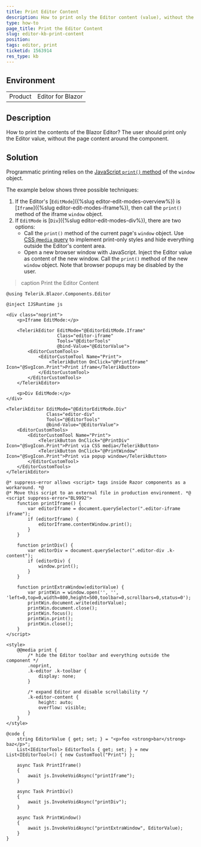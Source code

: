 ```yaml
---
title: Print Editor Content
description: How to print only the Editor content (value), without the rest of the web page.
type: how-to
page_title: Print the Editor Content
slug: editor-kb-print-content
position: 
tags: editor, print
ticketid: 1563914
res_type: kb
---
```


## Environment

<table>
    <tbody>
        <tr>
            <td>Product</td>
            <td>Editor for Blazor</td>
        </tr>
    </tbody>
</table>


## Description

How to print the contents of the Blazor Editor? The user should print only the Editor value, without the page content around the component.


## Solution

Programmatic printing relies on the [JavaScript `print()` method](https://developer.mozilla.org/en-US/docs/Web/API/Window/print) of the `window` object.

The example below shows three possible techniques:

1. If the Editor's [`EditMode`]({%slug editor-edit-modes-overview%}) is [`Iframe`]({%slug editor-edit-modes-iframe%}), then call the `print()` method of the iframe `window` object.
1. If `EditMode` is [`Div`]({%slug editor-edit-modes-div%}), there are two options:
    * Call the `print()` method of the current page's `window` object. Use [CSS `@media` query](https://developer.mozilla.org/en-US/docs/Web/CSS/@media) to implement print-only styles and hide everything outside the Editor's content area.
    * Open a new browser window with JavaScript. Inject the Editor value as content of the new window. Call the `print()` method of the new `window` object. Note that browser popups may be disabled by the user.

>caption Print the Editor Content

````CSHTML
@using Telerik.Blazor.Components.Editor

@inject IJSRuntime js

<div class="noprint">
    <p>Iframe EditMode:</p>

    <TelerikEditor EditMode="@EditorEditMode.Iframe"
                   Class="editor-iframe"
                   Tools="@EditorTools"
                   @bind-Value="@EditorValue">
        <EditorCustomTools>
            <EditorCustomTool Name="Print">
                <TelerikButton OnClick="@PrintIframe" Icon="@SvgIcon.Print">Print iframe</TelerikButton>
            </EditorCustomTool>
        </EditorCustomTools>
    </TelerikEditor>

    <p>Div EditMode:</p>
</div>

<TelerikEditor EditMode="@EditorEditMode.Div"
               Class="editor-div"
               Tools="@EditorTools"
               @bind-Value="@EditorValue">
    <EditorCustomTools>
        <EditorCustomTool Name="Print">
            <TelerikButton OnClick="@PrintDiv" Icon="@SvgIcon.Print">Print via CSS media</TelerikButton>
            <TelerikButton OnClick="@PrintWindow" Icon="@SvgIcon.Print">Print via popup window</TelerikButton>
        </EditorCustomTool>
    </EditorCustomTools>
</TelerikEditor>

@* suppress-error allows <script> tags inside Razor components as a workaround. *@
@* Move this script to an external file in production environment. *@
<script suppress-error="BL9992">
    function printIframe() {
        var editorIframe = document.querySelector(".editor-iframe iframe");
        if (editorIframe) {
            editorIframe.contentWindow.print();
        }
    }

    function printDiv() {
        var editorDiv = document.querySelector(".editor-div .k-content");
        if (editorDiv) {
            window.print();
        }
    }

    function printExtraWindow(editorValue) {
        var printWin = window.open('', '', 'left=0,top=0,width=800,height=500,toolbar=0,scrollbars=0,status=0');
        printWin.document.write(editorValue);
        printWin.document.close();
        printWin.focus();
        printWin.print();
        printWin.close();
    }
</script>

<style>
    @@media print {
        /* hide the Editor toolbar and everything outside the component */
        .noprint,
        .k-editor .k-toolbar {
            display: none;
        }

        /* expand Editor and disable scrollability */
        .k-editor-content {
            height: auto;
            overflow: visible;
        }
    }
</style>

@code {
    string EditorValue { get; set; } = "<p>foo <strong>bar</strong> baz</p>";
    List<IEditorTool> EditorTools { get; set; } = new List<IEditorTool>() { new CustomTool("Print") };

    async Task PrintIframe()
    {
        await js.InvokeVoidAsync("printIframe");
    }

    async Task PrintDiv()
    {
        await js.InvokeVoidAsync("printDiv");
    }

    async Task PrintWindow()
    {
        await js.InvokeVoidAsync("printExtraWindow", EditorValue);
    }
}
````
